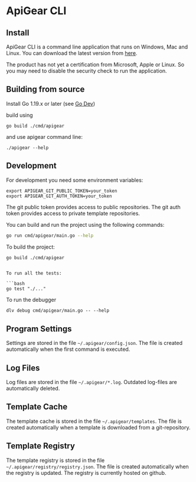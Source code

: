 # ApiGear CLI

## Install

ApiGear CLI is a command line application that runs on Windows, Mac and Linux. You can download the latest version from [here](https://github.com/apigear-io/cli-releases/releases/latest).

The product has not yet a certification from Microsoft, Apple or Linux. So you may need to disable the security check to run the application.


## Building from source

Install Go 1.19.x or later (see [Go Dev](https://go.dev))

build using

```
go build ./cmd/apigear
```

and use apigear command line:

```
./apigear --help
```

## Development


For development you need some environment variables:

```
export APIGEAR_GIT_PUBLIC_TOKEN=your_token
export APIGEAR_GIT_AUTH_TOKEN=your_token
```

The git public token provides access to public repositories. The git auth token provides access to private template repositories.

You can build and run the project using the following commands:

```bash
go run cmd/apigear/main.go --help
```

To build the project:

```bash
go build ./cmd/apigear
```
```

To run all the tests:

```bash
go test "./..."
```

To run the debugger

```
dlv debug cmd/apigear/main.go -- --help
```


## Program Settings

Settings are stored in the file `~/.apigear/config.json`. The file is created automatically when the first command is executed.

## Log Files

Log files are stored in the file `~/.apigear/*.log`. Outdated log-files are automatically deleted.

## Template Cache

The template cache is stored in the file `~/.apigear/templates`. The file is created automatically when a template is downloaded from a git-repository.

## Template Registry

The template registry is stored in the file `~/.apigear/registry/registry.json`. The file is created automatically when the registry is updated. The registry is currently hosted on github.